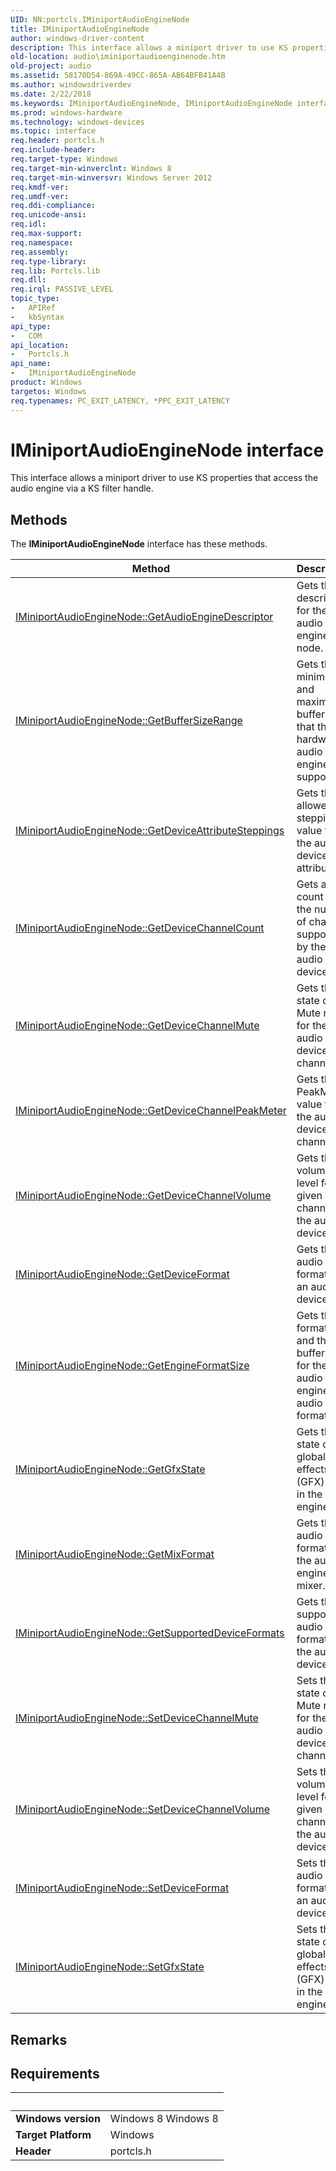 ```yaml
---
UID: NN:portcls.IMiniportAudioEngineNode
title: IMiniportAudioEngineNode
author: windows-driver-content
description: This interface allows a miniport driver to use KS properties that access the audio engine via a KS filter handle.
old-location: audio\iminiportaudioenginenode.htm
old-project: audio
ms.assetid: 58170D54-869A-49CC-865A-AB64BFB41A4B
ms.author: windowsdriverdev
ms.date: 2/22/2018
ms.keywords: IMiniportAudioEngineNode, IMiniportAudioEngineNode interface [Audio Devices], IMiniportAudioEngineNode interface [Audio Devices], described, audio.iminiportaudioenginenode, portcls/IMiniportAudioEngineNode
ms.prod: windows-hardware
ms.technology: windows-devices
ms.topic: interface
req.header: portcls.h
req.include-header: 
req.target-type: Windows
req.target-min-winverclnt: Windows 8
req.target-min-winversvr: Windows Server 2012
req.kmdf-ver: 
req.umdf-ver: 
req.ddi-compliance: 
req.unicode-ansi: 
req.idl: 
req.max-support: 
req.namespace: 
req.assembly: 
req.type-library: 
req.lib: Portcls.lib
req.dll: 
req.irql: PASSIVE_LEVEL
topic_type:
-	APIRef
-	kbSyntax
api_type:
-	COM
api_location:
-	Portcls.h
api_name:
-	IMiniportAudioEngineNode
product: Windows
targetos: Windows
req.typenames: PC_EXIT_LATENCY, *PPC_EXIT_LATENCY
---
```


# IMiniportAudioEngineNode interface

This interface allows a miniport driver to use KS properties that access the audio engine via a KS filter handle.

## Methods

<p>The <b>IMiniportAudioEngineNode</b> interface has these methods.</p>

| Method | Description |
| ---- |:---- |
| [IMiniportAudioEngineNode::GetAudioEngineDescriptor](nf-portcls-iminiportaudioenginenode-getaudioenginedescriptor.md) | Gets the descriptor for the audio engine node. |
| [IMiniportAudioEngineNode::GetBufferSizeRange](nf-portcls-iminiportaudioenginenode-getbuffersizerange.md) | Gets the minimum and maximum buffer size that the hardware audio engine can support. |
| [IMiniportAudioEngineNode::GetDeviceAttributeSteppings](nf-portcls-iminiportaudioenginenode-getdeviceattributesteppings.md) | Gets the allowed stepping value for the audio device attribute. |
| [IMiniportAudioEngineNode::GetDeviceChannelCount](nf-portcls-iminiportaudioenginenode-getdevicechannelcount.md) | Gets a count of the number of channels supported by the audio device. |
| [IMiniportAudioEngineNode::GetDeviceChannelMute](nf-portcls-iminiportaudioenginenode-getdevicechannelmute.md) | Gets the state of the Mute node for the audio device channel. |
| [IMiniportAudioEngineNode::GetDeviceChannelPeakMeter](nf-portcls-iminiportaudioenginenode-getdevicechannelpeakmeter.md) | Gets the PeakMeter value for the audio device channel. |
| [IMiniportAudioEngineNode::GetDeviceChannelVolume](nf-portcls-iminiportaudioenginenode-getdevicechannelvolume.md) | Gets the volume level for a given channel of the audio device. |
| [IMiniportAudioEngineNode::GetDeviceFormat](nf-portcls-iminiportaudioenginenode-getdeviceformat.md) | Gets the audio data format for an audio device. |
| [IMiniportAudioEngineNode::GetEngineFormatSize](nf-portcls-iminiportaudioenginenode-getengineformatsize.md) | Gets the format type and the buffer size for the audio engine's audio data format. |
| [IMiniportAudioEngineNode::GetGfxState](nf-portcls-iminiportaudioenginenode-getgfxstate.md) | Gets the state of the global effects (GFX) node in the audio engine. |
| [IMiniportAudioEngineNode::GetMixFormat](nf-portcls-iminiportaudioenginenode-getmixformat.md) | Gets the audio data format for the audio engine mixer. |
| [IMiniportAudioEngineNode::GetSupportedDeviceFormats](nf-portcls-iminiportaudioenginenode-getsupporteddeviceformats.md) | Gets the supported audio data formats for the audio device. |
| [IMiniportAudioEngineNode::SetDeviceChannelMute](nf-portcls-iminiportaudioenginenode-setdevicechannelmute.md) | Sets the state of the Mute node for the audio device channel. |
| [IMiniportAudioEngineNode::SetDeviceChannelVolume](nf-portcls-iminiportaudioenginenode-setdevicechannelvolume.md) | Sets the volume level for a given channel of the audio device. |
| [IMiniportAudioEngineNode::SetDeviceFormat](nf-portcls-iminiportaudioenginenode-setdeviceformat.md) | Sets the audio data format for an audio device. |
| [IMiniportAudioEngineNode::SetGfxState](nf-portcls-iminiportaudioenginenode-setgfxstate.md) | Sets the state of the global effects (GFX) node in the audio engine. |

## Remarks



## Requirements
| &nbsp; | &nbsp; |
| ---- |:---- |
| **Windows version** | Windows 8 Windows 8 |
| **Target Platform** | Windows |
| **Header** | portcls.h |